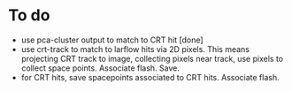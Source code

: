 # To do

* use pca-cluster output to match to CRT hit [done]
* use crt-track to match to larflow hits via 2D pixels. This means projecting CRT track to image, collecting pixels near track, use pixels to collect space points. Associate flash. Save.
* for CRT hits, save spacepoints associated to CRT hits. Associate flash.